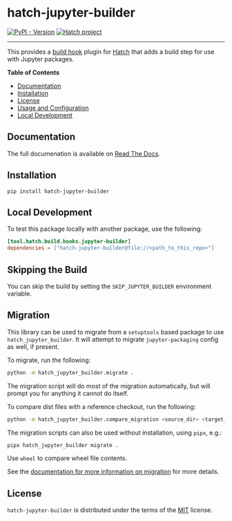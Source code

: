# hatch-jupyter-builder

[![PyPI - Version](https://img.shields.io/pypi/v/hatch-jupyter-builder.svg)](https://pypi.org/project/hatch-jupyter-builder)
[![Hatch project](https://img.shields.io/badge/%F0%9F%A5%9A-Hatch-4051b5.svg)](https://github.com/pypa/hatch)

______________________________________________________________________

This provides a [build hook](https://hatch.pypa.io/latest/config/build/#build-hooks) plugin for [Hatch](https://github.com/pypa/hatch) that adds a build step for use with Jupyter packages.

**Table of Contents**

- [Documentation](#documentation)
- [Installation](#installation)
- [License](#license)
- [Usage and Configuration](#usage_and_configuration)
- [Local Development](#local_development)

## Documentation

The full documenation is available on [Read The Docs](https://hatch-jupyter-builder.readthedocs.io/en/latest/).

## Installation

```console
pip install hatch-jupyter-builder
```

## Local Development

To test this package locally with another package, use the following:

```toml
[tool.hatch.build.hooks.jupyter-builder]
dependencies = ["hatch-jupyter-builder@file://<path_to_this_repo>"]
```

## Skipping the Build

You can skip the build by setting the `SKIP_JUPYTER_BUILDER` environment
variable.

## Migration

This library can be used to migrate from a `setuptools` based package to
use `hatch_jupyter_builder`. It will attempt to migrate `jupyter-packaging`
config as well, if present.

To migrate, run the following:

```bash
python -m hatch_jupyter_builder.migrate .
```

The migration script will do most of the migration automatically, but
will prompt you for anything it cannot do itself.

To compare dist files with a reference checkout, run the following:

```bash
python -m hatch_jupyter_builder.compare_migration <source_dir> <target_dir> sdist
```

The migration scripts can also be used without installation, using `pipx`, e.g.:

```bash
pipx hatch_jupyter_builder migrate .
```

Use `wheel` to compare wheel file contents.

See the [documentation for more information on migration](https://hatch-jupyter-builder.readthedocs.io/en/latest/source/how_to_guides/index.html) for more details.

## License

`hatch-jupyter-builder` is distributed under the terms of the [MIT](https://spdx.org/licenses/MIT.html) license.
